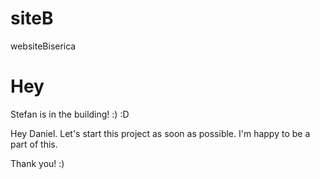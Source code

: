 # siteB
websiteBiserica

# Hey
Stefan is in the building! :) :D

Hey Daniel. Let's start this project as soon as possible. I'm happy to be a part of this. 

Thank you! :)